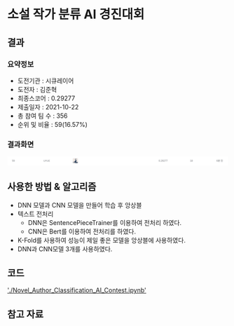 # 소설 작가 분류 AI 경진대회

## 결과

### 요약정보

- 도전기관 : 시큐레이어
- 도전자 : 김준혁
- 최종스코어 : 0.29277 
- 제출일자 : 2021-10-22
- 총 참여 팀 수 : 356
- 순위 및 비율 : 59(16.57%)

### 결과화면
![novel_learderboard](./img/novel_learderboard.PNG)


## 사용한 방법 & 알고리즘

- DNN 모델과 CNN 모델을 만들어 학습 후 앙상블
- 텍스트 전처리
  - DNN은 SentencePieceTrainer를 이용하여 전처리 하였다.
  - CNN은 Bert를 이용하여 전처리를 하였다.
- K-Fold를 사용하여 성능이 제일 좋은 모델을 앙상블에 사용하였다.
- DNN과 CNN모델 3개를 사용하였다.

## 코드
['./Novel_Author_Classification_AI_Contest.ipynb'](./Novel_Author_Classification_AI_Contest.ipynb)


## 참고 자료
